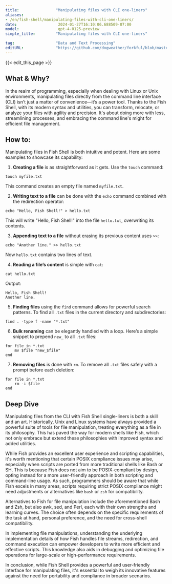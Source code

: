 ```yaml
---
title:                "Manipulating files with CLI one-liners"
aliases:
- /en/fish-shell/manipulating-files-with-cli-one-liners/
date:                  2024-01-27T16:10:06.688509-07:00
model:                 gpt-4-0125-preview
simple_title:         "Manipulating files with CLI one-liners"

tag:                  "Data and Text Processing"
editURL:              "https://github.com/dogweather/forkful/blob/master/content/en/fish-shell/manipulating-files-with-cli-one-liners.md"
---
```


{{< edit_this_page >}}

## What & Why?

In the realm of programming, especially when dealing with Linux or Unix environments, manipulating files directly from the command line interface (CLI) isn’t just a matter of convenience—it’s a power tool. Thanks to the Fish Shell, with its modern syntax and utilities, you can transform, relocate, or analyze your files with agility and precision. It's about doing more with less, streamlining processes, and embracing the command line's might for efficient file management.

## How to:

Manipulating files in Fish Shell is both intuitive and potent. Here are some examples to showcase its capability:

1. **Creating a file** is as straightforward as it gets. Use the `touch` command:

```Fish Shell
touch myfile.txt
```

This command creates an empty file named `myfile.txt`.

2. **Writing text to a file** can be done with the `echo` command combined with the redirection operator:

```Fish Shell
echo "Hello, Fish Shell!" > hello.txt
```

This will write "Hello, Fish Shell!" into the file `hello.txt`, overwriting its contents.

3. **Appending text to a file** without erasing its previous content uses `>>`:

```Fish Shell
echo "Another line." >> hello.txt
```

Now `hello.txt` contains two lines of text.

4. **Reading a file’s content** is simple with `cat`:

```Fish Shell
cat hello.txt
```

Output:
```
Hello, Fish Shell!
Another line.
```

5. **Finding files** using the `find` command allows for powerful search patterns. To find all `.txt` files in the current directory and subdirectories:

```Fish Shell
find . -type f -name "*.txt"
```

6. **Bulk renaming** can be elegantly handled with a loop. Here’s a simple snippet to prepend `new_` to all `.txt` files:

```Fish Shell
for file in *.txt
    mv $file "new_$file"
end
```

7. **Removing files** is done with `rm`. To remove all `.txt` files safely with a prompt before each deletion:

```Fish Shell
for file in *.txt
    rm -i $file
end
```

## Deep Dive

Manipulating files from the CLI with Fish Shell single-liners is both a skill and an art. Historically, Unix and Linux systems have always provided a powerful suite of tools for file manipulation, treating everything as a file in its philosophy. This has paved the way for modern shells like Fish, which not only embrace but extend these philosophies with improved syntax and added utilities.

While Fish provides an excellent user experience and scripting capabilities, it's worth mentioning that certain POSIX compliance issues may arise, especially when scripts are ported from more traditional shells like Bash or SH. This is because Fish does not aim to be POSIX-compliant by design, opting instead for a more user-friendly approach in both scripting and command-line usage. As such, programmers should be aware that while Fish excels in many areas, scripts requiring strict POSIX compliance might need adjustments or alternatives like `bash` or `zsh` for compatibility.

Alternatives to Fish for file manipulation include the aforementioned Bash and Zsh, but also awk, sed, and Perl, each with their own strengths and learning curves. The choice often depends on the specific requirements of the task at hand, personal preference, and the need for cross-shell compatibility.

In implementing file manipulations, understanding the underlying implementation details of how Fish handles file streams, redirection, and command execution can empower developers to write more efficient and effective scripts. This knowledge also aids in debugging and optimizing file operations for large-scale or high-performance requirements.

In conclusion, while Fish Shell provides a powerful and user-friendly interface for manipulating files, it's essential to weigh its innovative features against the need for portability and compliance in broader scenarios.
